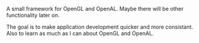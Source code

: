 


A small framework for OpenGL and OpenAL. Maybe there will be other functionality later on.


The goal is to make application development quicker and more consistant. Also to learn as much as I can about OpenGL and OpenAL.




